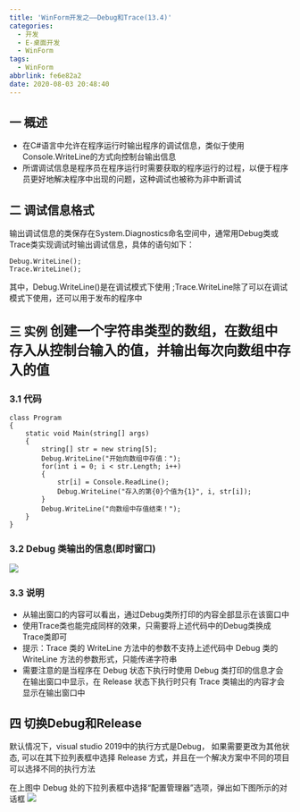 ```yaml
---
title: 'WinForm开发之——Debug和Trace(13.4)'
categories:
  - 开发
  - E-桌面开发
  - WinForm
tags:
  - WinForm
abbrlink: fe6e82a2
date: 2020-08-03 20:48:40
---
```

## 一 概述

* 在C#语言中允许在程序运行时输出程序的调试信息，类似于使用Console.WriteLine的方式向控制台输出信息
* 所谓调试信息是程序员在程序运行时需要获取的程序运行的过程，以便于程序员更好地解决程序中出现的问题，这种调试也被称为非中断调试

<!--more-->

## 二 调试信息格式

输出调试信息的类保存在System.Diagnostics命名空间中，通常用Debug类或Trace类实现调试时输出调试信息，具体的语句如下：

```
Debug.WriteLine();
Trace.WriteLine();
```

其中，Debug.WriteLine()是在调试模式下使用 ;Trace.WriteLine除了可以在调试模式下使用，还可以用于发布的程序中

## 三 实例  <font size=5> 创建一个字符串类型的数组，在数组中存入从控制台输入的值，并输出每次向数组中存入的值 </font>

### 3.1 代码

```
class Program
{
    static void Main(string[] args)
    {
        string[] str = new string[5];
        Debug.WriteLine("开始向数组中存值：");
        for(int i = 0; i < str.Length; i++)
        {
            str[i] = Console.ReadLine();
            Debug.WriteLine("存入的第{0}个值为{1}", i, str[i]);
        }
        Debug.WriteLine("向数组中存值结束！");
    }
}
```

### 3.2  Debug 类输出的信息(即时窗口)
![][1]

### 3.3 说明

* 从输出窗口的内容可以看出，通过Debug类所打印的内容全部显示在该窗口中
* 使用Trace类也能完成同样的效果，只需要将上述代码中的Debug类换成Trace类即可
*  提示：Trace 类的 WriteLine 方法中的参数不支持上述代码中 Debug 类的 WriteLine 方法的参数形式，只能传递字符串 
*  需要注意的是当程序在 Debug 状态下执行时使用 Debug 类打印的信息才会在输出窗口中显示，在 Release 状态下执行时只有 Trace 类输出的内容才会显示在输出窗口中 

## 四 切换Debug和Release

默认情况下，visual studio 2019中的执行方式是Debug， 如果需要更改为其他状态, 可以在其下拉列表框中选择 Release 方式，并且在一个解决方案中不同的项目可以选择不同的执行方法 

 在上图中 Debug 处的下拉列表框中选择“配置管理器”选项，弹出如下图所示的对话框 
![][2]



[1]:https://cdn.jsdelivr.net/gh/PGzxc/CDN/blog-image/csharp-trace-debug-view.png
[2]:https://cdn.jsdelivr.net/gh/PGzxc/CDN/blog-image/csharp-debug-trace-change.png
